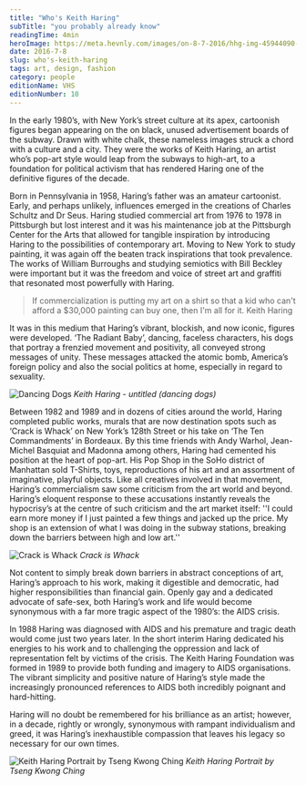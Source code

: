 ```yaml
---
title: "Who's Keith Haring"
subTitle: "you probably already know"
readingTime: 4min
heroImage: https://meta.hevnly.com/images/on-8-7-2016/hhg-img-45944090-7312-41f3-83e8-b30fb15cee55.png
date: 2016-7-8
slug: who's-keith-haring
tags: art, design, fashion
category: people
editionName: VHS
editionNumber: 10
---
```


In the early 1980’s, with New York’s street culture at its apex, cartoonish figures began appearing on the on black, unused advertisement boards of the subway. Drawn with white chalk, these nameless images struck a chord with a culture and a city. They were the works of Keith Haring, an artist who’s pop-art style would leap from the subways to high-art, to a foundation for political activism that has rendered Haring one of the definitive figures of the decade.

Born in Pennsylvania in 1958, Haring’s father was an amateur cartoonist. Early, and perhaps unlikely, influences emerged in the creations of Charles Schultz and Dr Seus. Haring studied commercial art from 1976 to 1978 in Pittsburgh but lost interest and it was his maintenance job at the Pittsburgh Center for the Arts that allowed for tangible inspiration by introducing Haring to the possibilities of contemporary art. Moving to New York to study painting, it was again off the beaten track inspirations that took prevalence. The works of William Burroughs and studying semiotics with Bill Beckley were important but it was the freedom and voice of street art and graffiti that resonated most powerfully with Haring.

>If commercialization is putting my art on a shirt so that a kid who can't afford a $30,000 painting can buy one, then I'm all for it. Keith Haring

It was in this medium that Haring’s vibrant, blockish, and now iconic, figures were developed. ‘The Radiant Baby’, dancing, faceless characters, his dogs that portray a frenzied movement and positivity, all conveyed strong messages of unity. These messages attacked the atomic bomb, America’s foreign policy and also the social politics at home, especially in regard to sexuality.

![Dancing Dogs](https://meta.hevnly.com/images/on-8-7-2016/hhg-img-22ae803e-8616-46c4-b257-f7a01bf93468.png)
*Keith Haring - untitled (dancing dogs)*

Between 1982 and 1989 and in dozens of cities around the world, Haring completed public works, murals that are now destination spots such as ‘Crack is Whack’ on New York’s 128th Street or his take on ‘The Ten Commandments’ in Bordeaux. By this time friends with Andy Warhol, Jean-Michel Basquiat and Madonna among others, Haring had cemented his position at the heart of pop-art. His Pop Shop in the SoHo district of Manhattan sold T-Shirts, toys, reproductions of his art and an assortment of imaginative, playful objects. Like all creatives involved in that movement, Haring’s commercialism saw some criticism from the art world and beyond. Haring’s eloquent response to these accusations instantly reveals the hypocrisy’s at the centre of such criticism and the art market itself: ''I could earn more money if I just painted a few things and jacked up the price. My shop is an extension of what I was doing in the subway stations, breaking down the barriers between high and low art.''

![Crack is Whack](https://meta.hevnly.com/images/on-8-7-2016/hhg-img-a0ed187a-d9bb-48e9-8d18-abf17c8ec37c.png)
*Crack is Whack*

Not content to simply break down barriers in abstract conceptions of art, Haring’s approach to his work, making it digestible and democratic, had higher responsibilities than financial gain. Openly gay and a dedicated advocate of safe-sex, both Haring’s work and life would become synonymous with a far more tragic aspect of the 1980’s: the AIDS crisis.

In 1988 Haring was diagnosed with AIDS and his premature and tragic death would come just two years later. In the short interim Haring dedicated his energies to his work and to challenging the oppression and lack of representation felt by victims of the crisis. The Keith Haring Foundation was formed in 1989 to provide both funding and imagery to AIDS organisations. The vibrant simplicity and positive nature of Haring’s style made the increasingly pronounced references to AIDS both incredibly poignant and hard-hitting.

Haring will no doubt be remembered for his brilliance as an artist; however, in a decade, rightly or wrongly, synonymous with rampant individualism and greed, it was Haring’s inexhaustible compassion that leaves his legacy so necessary for our own times.

![Keith Haring Portrait by Tseng Kwong Ching](https://meta.hevnly.com/images/on-8-7-2016/hhg-img-c4a0de9a-a70f-4903-8f42-710925b56961.png)
*Keith Haring Portrait by Tseng Kwong Ching*
